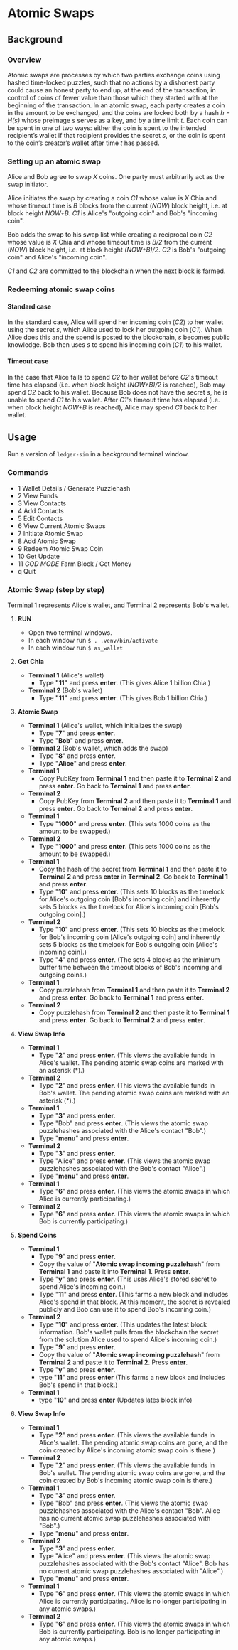 # Atomic Swaps

## Background

### Overview

Atomic swaps are processes by which two parties exchange coins using hashed time-locked puzzles, such that no actions by a dishonest party could cause an honest party to end up, at the end of the transaction, in control of coins of fewer value than those which they started with at the beginning of the transaction. In an atomic swap, each party creates a coin in the amount to be exchanged, and the coins are locked both by a hash _h = H(s)_ whose preimage _s_ serves as a key, and by a time limit _t_. Each coin can be spent in one of two ways: either the coin is spent to the intended recipient’s wallet if that recipient provides the secret _s_, or the coin is spent to the coin’s creator’s wallet after time _t_ has passed.

### Setting up an atomic swap

Alice and Bob agree to swap _X_ coins. One party must arbitrarily act as the swap initiator.

Alice initiates the swap by creating a coin _C1_ whose value is _X_ Chia and whose timeout time is _B_ blocks from the current (_NOW_) block height, i.e. at block height _NOW+B_. _C1_ is Alice's "outgoing coin" and Bob's "incoming coin".

Bob adds the swap to his swap list while creating a reciprocal coin _C2_ whose value is _X_ Chia and whose timeout time is _B/2_ from the current (_NOW_) block height, i.e. at block height _(NOW+B)/2_. _C2_ is Bob's "outgoing coin" and Alice's "incoming coin".

_C1_ and _C2_ are committed to the blockchain when the next block is farmed.

### Redeeming atomic swap coins

#### Standard case

In the standard case, Alice will spend her incoming coin (_C2_) to her wallet using the secret _s_, which Alice used to lock her outgoing coin (_C1_). When Alice does this and the spend is posted to the blockchain, _s_ becomes public knowledge. Bob then uses _s_ to spend his incoming coin (_C1_) to his wallet.

#### Timeout case

In the case that Alice fails to spend _C2_ to her wallet before _C2_'s timeout time has elapsed (i.e. when block height _(NOW+B)/2_ is reached), Bob may spend _C2_ back to his wallet. Because Bob does not have the secret _s_, he is unable to spend _C1_ to his wallet. After _C1_'s timeout time has elapsed (i.e. when block height _NOW+B_ is reached), Alice may spend _C1_ back to her wallet.


## Usage

Run a version of `ledger-sim` in a background terminal window.

### Commands
  - 1 Wallet Details / Generate Puzzlehash
  - 2 View Funds
  - 3 View Contacts
  - 4 Add Contacts
  - 5 Edit Contacts
  - 6 View Current Atomic Swaps
  - 7 Initiate Atomic Swap
  - 8 Add Atomic Swap
  - 9 Redeem Atomic Swap Coin
  - 10 Get Update
  - 11 *GOD MODE* Farm Block / Get Money
  - q Quit

### Atomic Swap (step by step)

  Terminal 1 represents Alice's wallet, and Terminal 2 represents Bob's wallet.
  
  1. **RUN**
     - Open two terminal windows.
     - In each window run `$ . .venv/bin/activate`
     - In each window run `$ as_wallet`

  2. **Get Chia**
     - **Terminal 1** (Alice's wallet)
       - Type **"11"** and press **enter**. (This gives Alice 1 billion Chia.)
     - **Terminal 2** (Bob's wallet)
       - Type **"11"** and press **enter**. (This gives Bob 1 billion Chia.)

  3. **Atomic Swap**
     - **Terminal 1** (Alice's wallet, which initializes the swap)
       - Type "**7**" and press **enter**.
       - Type "**Bob**" and press **enter**.
     - **Terminal 2** (Bob's wallet, which adds the swap)
       - Type "**8**" and press **enter**.
       - Type "**Alice**" and press **enter**.
     - **Terminal 1**
       - Copy PubKey from **Terminal 1** and then paste it to **Terminal 2** and press **enter**. Go back to **Terminal 1** and press **enter**.
     - **Terminal 2**
       - Copy PubKey from **Terminal 2** and then paste it to **Terminal 1** and press **enter**. Go back to **Terminal 2** and press **enter**.
     - **Terminal 1**
       - Type "**1000**" and press **enter**. (This sets 1000 coins as the amount to be swapped.)
     - **Terminal 2**
       - Type "**1000**" and press **enter**. (This sets 1000 coins as the amount to be swapped.)
     - **Terminal 1**
       - Copy the hash of the secret from **Terminal 1** and then paste it to **Terminal 2** and press **enter** in **Terminal 2**. Go back to **Terminal 1** and press **enter**.
       - Type "**10**" and press **enter**. (This sets 10 blocks as the timelock for Alice's outgoing coin [Bob's incoming coin] and inherently sets 5 blocks as the timelock for Alice's incoming coin [Bob's outgoing coin].)
     - **Terminal 2**
       - Type "**10**" and press **enter**. (This sets 10 blocks as the timelock for Bob's incoming coin [Alice's outgoing coin] and inherently sets 5 blocks as the timelock for Bob's outgoing coin [Alice's incoming coin].)
       - Type "**4**" and press **enter**. (The sets 4 blocks as the minimum buffer time between the timeout blocks of Bob's incoming and outgoing coins.)
     - **Terminal 1**
       - Copy puzzlehash from **Terminal 1** and then paste it to **Terminal 2** and press **enter**. Go back to **Terminal 1** and press **enter**.
     - **Terminal 2**
       - Copy puzzlehash from **Terminal 2** and then paste it to **Terminal 1** and press **enter**. Go back to **Terminal 2** and press **enter**.

  4. **View Swap Info**
     - **Terminal 1**
       - Type "**2**" and press **enter**. (This views the available funds in Alice's wallet. The pending atomic swap coins are marked with an asterisk (*).)
     - **Terminal 2**
       - Type "**2**" and press **enter**. (This views the available funds in Bob's wallet. The pending atomic swap coins are marked with an asterisk (*).)
     - **Terminal 1**
       - Type "**3**" and press **enter**.
       - Type "Bob" and press **enter**. (This views the atomic swap puzzlehashes associated with the Alice's contact "Bob".)
       - Type "**menu**" and press **enter**.
     - **Terminal 2**
       - Type "**3**" and press **enter**.
       - Type "Alice" and press **enter**. (This views the atomic swap puzzlehashes associated with the Bob's contact "Alice".)
       - Type "**menu**" and press **enter**.
     - **Terminal 1**
       - Type "**6**" and press **enter**. (This views the atomic swaps in which Alice is currently participating.)
     - **Terminal 2**
       - Type "**6**" and press **enter**. (This views the atomic swaps in which Bob is currently participating.)
       
  5. **Spend Coins**
     - **Terminal 1**
       - Type "**9**" and press **enter**.
       - Copy the value of "**Atomic swap incoming puzzlehash**" from **Terminal 1** and paste it into **Terminal 1**. Press **enter**.
       - Type "**y**" and press **enter**. (This uses Alice's stored secret to spend Alice's incoming coin.)
       - Type "**11**" and press **enter**. (This farms a new block and includes Alice's spend in that block. At this moment, the secret is revealed publicly and Bob can use it to spend Bob's incoming coin.)
     - **Terminal 2**
       - Type "**10**" and press **enter**. (This updates the latest block information. Bob's wallet pulls from the blockchain the secret from the solution Alice used to spend Alice's incoming coin.)
       - Type "**9**" and press **enter**.
       - Copy the value of "**Atomic swap incoming puzzlehash**" from **Terminal 2** and paste it to **Terminal 2**. Press **enter**.
       - Type "**y**" and press **enter**.
       - type "**11**" and press **enter** (This farms a new block and includes Bob's spend in that block.)
     - **Terminal 1**
       - type "**10**" and press **enter** (Updates lates block info)

  6. **View Swap Info**
     - **Terminal 1**
       - Type "**2**" and press **enter**. (This views the available funds in Alice's wallet. The pending atomic swap coins are gone, and the coin created by Alice's incoming atomic swap coin is there.)
     - **Terminal 2**
       - Type "**2**" and press **enter**. (This views the available funds in Bob's wallet. The pending atomic swap coins are gone, and the coin created by Bob's incoming atomic swap coin is there.)
     - **Terminal 1**
       - Type "**3**" and press **enter**.
       - Type "Bob" and press **enter**. (This views the atomic swap puzzlehashes associated with the Alice's contact "Bob". Alice has no current atomic swap puzzlehashes associated with "Bob".)
       - Type "**menu**" and press **enter**.
     - **Terminal 2**
       - Type "**3**" and press **enter**.
       - Type "Alice" and press **enter**. (This views the atomic swap puzzlehashes associated with the Bob's contact "Alice". Bob has no current atomic swap puzzlehashes associated with "Alice".)
       - Type "**menu**" and press **enter**.
     - **Terminal 1**
       - Type "**6**" and press **enter**. (This views the atomic swaps in which Alice is currently participating. Alice is no longer participating in any atomic swaps.)
     - **Terminal 2**
       - Type "**6**" and press **enter**. (This views the atomic swaps in which Bob is currently participating. Bob is no longer participating in any atomic swaps.)
